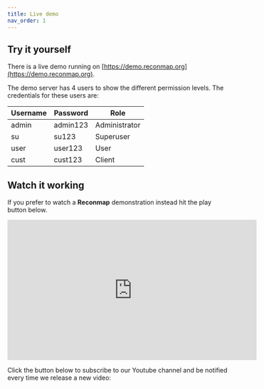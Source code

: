 ```yaml
---
title: Live demo
nav_order: 1
---
```


## Try it yourself

There is a live demo running on [https://demo.reconmap.org](https://demo.reconmap.org).

The demo server has 4 users to show the different permission levels. The credentials for these users are:

|Username|Password|Role|
|-|-|-|
|admin|admin123|Administrator|
|su|su123|Superuser|
|user|user123|User|
|cust|cust123|Client|

## Watch it working

If you prefer to watch a **Reconmap** demonstration instead hit the play button below.

<iframe width="560" height="315" src="https://www.youtube.com/embed/7gOcDTzvirg" frameborder="0" allow="accelerometer; autoplay; encrypted-media; gyroscope; picture-in-picture" allowfullscreen></iframe>

Click the button below to subscribe to our Youtube channel and be notified every time we release a new video:

<script src="https://apis.google.com/js/platform.js"></script>
<div class="g-ytsubscribe" data-channelid="UCKJM12YKHqvvATHkdIKopeQ" data-layout="full" data-theme="dark" data-count="hidden"></div>
